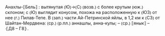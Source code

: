---
---

Анахлы-⟦Бель⟧
: вытянутая ⦅Ю⦆→⦅С⦆ ⦅возв.⦆ с более крутым ⦅юж.⦆ склоном; с ⦅Ю⦆ выглядит конусом, похожа на расположенную к ⦅ЮЗ⦆ от нее ⦅г.⦆ Пилав-Тепе. В ⦅зап.⦆ части Ай-Петринской яйлы, в 1,2 км к ⦅СЗ⦆ от Шайтан-Мердвена: ⦅ср.⦆ ⦅р.пл.⦆ аннашлы, анна-кулы; – ⦅ср.⦆ ⟦янык⟧ – ⦃Д8 – Г8⦄.
